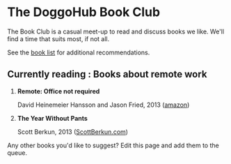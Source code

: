 # The DoggoHub Book Club

The Book Club is a casual meet-up to read and discuss books we like.
We'll find a time that suits most, if not all.

See the [book list](booklist.md) for additional recommendations.

## Currently reading : Books about remote work

1.  **Remote: Office not required**

    David Heinemeier Hansson and Jason Fried, 2013
    ([amazon](http://www.amazon.co.uk/Remote-Required-David-Heinemeier-Hansson/dp/0091954673))

1.  **The Year Without Pants**

    Scott Berkun, 2013 ([ScottBerkun.com](http://scottberkun.com/yearwithoutpants/))

Any other books you'd like to suggest? Edit this page and add them to the queue.
